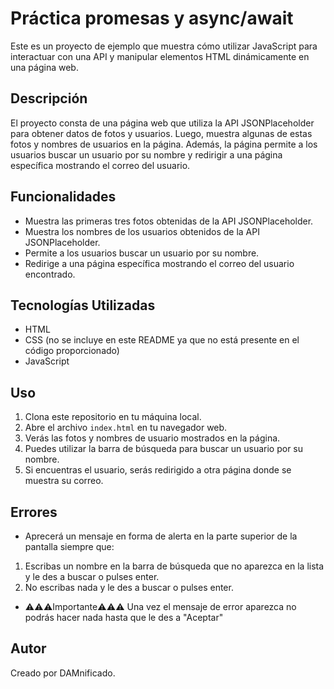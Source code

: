 # Práctica promesas y async/await

Este es un proyecto de ejemplo que muestra cómo utilizar JavaScript para interactuar con una API y manipular elementos HTML dinámicamente en una página web.

## Descripción

El proyecto consta de una página web que utiliza la API JSONPlaceholder para obtener datos de fotos y usuarios. Luego, muestra algunas de estas fotos y nombres de usuarios en la página. Además, la página permite a los usuarios buscar un usuario por su nombre y redirigir a una página específica mostrando el correo del usuario.

## Funcionalidades

- Muestra las primeras tres fotos obtenidas de la API JSONPlaceholder.
- Muestra los nombres de los usuarios obtenidos de la API JSONPlaceholder.
- Permite a los usuarios buscar un usuario por su nombre.
- Redirige a una página específica mostrando el correo del usuario encontrado.

## Tecnologías Utilizadas

- HTML
- CSS (no se incluye en este README ya que no está presente en el código proporcionado)
- JavaScript

## Uso

1. Clona este repositorio en tu máquina local.
2. Abre el archivo `index.html` en tu navegador web.
3. Verás las fotos y nombres de usuario mostrados en la página.
4. Puedes utilizar la barra de búsqueda para buscar un usuario por su nombre.
5. Si encuentras el usuario, serás redirigido a otra página donde se muestra su correo.

## Errores

- Aprecerá un mensaje en forma de alerta en la parte superior de la pantalla siempre que:
  
1. Escribas un nombre en la barra de búsqueda que no aparezca en la lista y le des a buscar o pulses enter.
2. No escribas nada y le des a buscar o pulses enter.

- ⚠️⚠️⚠️Importante⚠️⚠️⚠️ Una vez el mensaje de error aparezca no podrás hacer nada hasta que le des a "Aceptar"
  
## Autor

Creado por DAMnificado.

